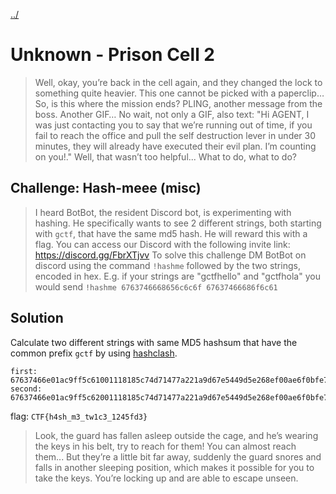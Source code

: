 [../](../)

# Unknown - Prison Cell 2

> Well, okay, you’re back in the cell again, and they changed the lock to something quite heavier. This one cannot be picked with a paperclip… So, is this where the mission ends? PLING, another message from the boss. Another GIF… No wait, not only a GIF, also text: "Hi AGENT, I was just contacting you to say that we’re running out of time, if you fail to reach the office and pull the self destruction lever in under 30 minutes, they will already have executed their evil plan. I’m counting on you!." Well, that wasn’t too helpful... What to do, what to do?

## Challenge: Hash-meee (misc)

> I heard BotBot, the resident Discord bot, is experimenting with hashing. He specifically wants to see 2 different strings, both starting with `gctf`, that have the same md5 hash. He will reward this with a flag. You can access our Discord with the following invite link: https://discord.gg/FbrXTjvv To solve this challenge DM BotBot on discord using the command `!hashme` followed by the two strings, encoded in hex. E.g. if your strings are "gctfhello" and "gctfhola" you would send `!hashme 6763746668656c6c6f 67637466686f6c61`

## Solution

Calculate two different strings with same MD5 hashsum that have the common prefix `gctf` by using [hashclash](https://github.com/cr-marcstevens/hashclash).

    first: 67637466e01ac9ff5c61001118185c74d71477a221a9d67e5449d5e268ef00ae6f0bfe77f37b7e4689850714d7a0499cad1917c6358b701ee0a1067e3c00c1d40e011e9dcbeb0c3cf1d42035d0032ae0ecf4f5c939cfc6e4ba350b403a69e133f14c8580cebc5b931e884319af29da14a3d7e898fe624c9817beb32b42d176ba
    second: 67637466e01ac9ff5c62001118185c74d71477a221a9d67e5449d5e268ef00ae6f0bfe77f37b7e4689850714d7a0499cad1917c6358b701ee0a1067e3c00c1d40e011e9dcbeb0c3cf1d32035d0032ae0ecf4f5c939cfc6e4ba350b403a69e133f14c8580cebc5b931e884319af29da14a3d7e898fe624c9817beb32b42d176ba

flag: `CTF{h4sh_m3_tw1c3_1245fd3}`

> Look, the guard has fallen asleep outside the cage, and he’s wearing the keys in his belt, try to reach for them! You can almost reach them... But they’re a little bit far away, suddenly the guard snores and falls in another sleeping position, which makes it possible for you to take the keys. You’re locking up and are able to escape unseen.